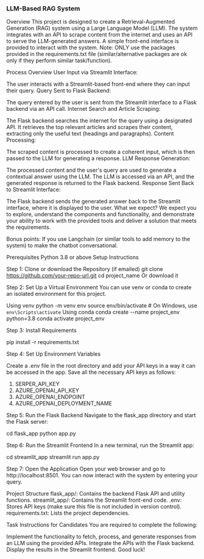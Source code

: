 ### LLM-Based RAG System
Overview
This project is designed to create a Retrieval-Augmented Generation (RAG) system using a Large Language Model (LLM). The system integrates with an API to scrape content from the internet and uses an API to serve the LLM-generated answers. A simple front-end interface is provided to interact with the system. Note: ONLY use the packages provided in the requirements.txt file (similar/alternative packages are ok only if they perform similar task/function).

Process Overview
User Input via Streamlit Interface:

The user interacts with a Streamlit-based front-end where they can input their query.
Query Sent to Flask Backend:

The query entered by the user is sent from the Streamlit interface to a Flask backend via an API call.
Internet Search and Article Scraping:

The Flask backend searches the internet for the query using a designated API. It retrieves the top relevant articles and scrapes their content, extracting only the useful text (headings and paragraphs).
Content Processing:

The scraped content is processed to create a coherent input, which is then passed to the LLM for generating a response.
LLM Response Generation:

The processed content and the user's query are used to generate a contextual answer using the LLM. The LLM is accessed via an API, and the generated response is returned to the Flask backend.
Response Sent Back to Streamlit Interface:

The Flask backend sends the generated answer back to the Streamlit interface, where it is displayed to the user.
What we expect?
We expect you to explore, understand the components and functionality, and demonstrate your ability to work with the provided tools and deliver a solution that meets the requirements.

Bonus points: If you use Langchain (or similar tools to add memory to the system) to make the chatbot conversational.

Prerequisites
Python 3.8 or above
Setup Instructions

Step 1: Clone or download the Repository (if emailed)
git clone https://github.com/your-repo-url.git
cd project_name
Or download it

Step 2: Set Up a Virtual Environment
You can use venv or conda to create an isolated environment for this project.

Using venv
python -m venv env
source env/bin/activate  # On Windows, use `env\Scripts\activate`
Using conda
conda create --name project_env python=3.8
conda activate project_env

Step 3: Install Requirements

pip install -r requirements.txt

Step 4: Set Up Environment Variables

Create a .env file in the root directory and add your API keys in a way it can be accessed in the app.
Save all the necessary API keys as follows:
1. SERPER_API_KEY
2. AZURE_OPENAI_API_KEY
3. AZURE_OPENAI_ENDPOINT
4. AZURE_OPENAI_DEPLOYMENT_NAME

Step 5: Run the Flask Backend
Navigate to the flask_app directory and start the Flask server:

cd flask_app
python app.py

Step 6: Run the Streamlit Frontend
In a new terminal, run the Streamlit app:

cd streamlit_app
streamlit run app.py

Step 7: Open the Application
Open your web browser and go to http://localhost:8501. You can now interact with the system by entering your query.

Project Structure
flask_app/: Contains the backend Flask API and utility functions.
streamlit_app/: Contains the Streamlit front-end code.
.env: Stores API keys (make sure this file is not included in version control).
requirements.txt: Lists the project dependencies.

Task Instructions for Candidates
You are required to complete the following:

Implement the functionality to fetch, process, and generate responses from an LLM using the provided APIs.
Integrate the APIs with the Flask backend.
Display the results in the Streamlit frontend.
Good luck!
